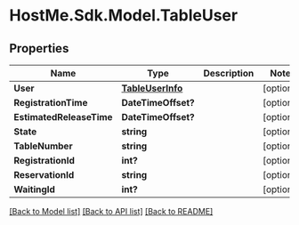 # HostMe.Sdk.Model.TableUser
## Properties

Name | Type | Description | Notes
------------ | ------------- | ------------- | -------------
**User** | [**TableUserInfo**](TableUserInfo.md) |  | [optional] 
**RegistrationTime** | **DateTimeOffset?** |  | [optional] 
**EstimatedReleaseTime** | **DateTimeOffset?** |  | [optional] 
**State** | **string** |  | [optional] 
**TableNumber** | **string** |  | [optional] 
**RegistrationId** | **int?** |  | [optional] 
**ReservationId** | **string** |  | [optional] 
**WaitingId** | **int?** |  | [optional] 

[[Back to Model list]](../README.md#documentation-for-models) [[Back to API list]](../README.md#documentation-for-api-endpoints) [[Back to README]](../README.md)

